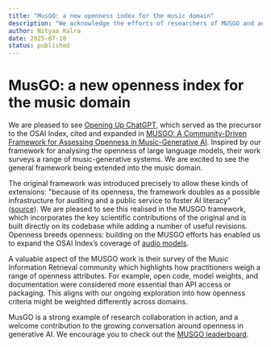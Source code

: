 ```yaml
--- 
title: "MusGO: a new openness index for the music domain"
description: "We acknowledge the efforts of researchers of MUSGO and add new models to our index. "
author: Nityaa Kalra
date: 2025-07-18
status: published
---
```


# MusGO: a new openness index for the music domain
<author :author="author"></author>
<date :date="date"></date>

We are pleased to see [Opening Up ChatGPT](https://opening-up-chatgpt.github.io), which served as the precursor to the OSAI Index, cited and expanded in [MUSGO: A Community-Driven Framework for Assessing Openness in Music-Generative AI](https://arxiv.org/pdf/2507.03599). Inspired by our framework for analysing the openness of large language models, their work surveys a range of music-generative systems. We are excited to see the general framework being extended into the music domain.

The original framework was introduced precisely to allow these kinds of extensions: "because of its openness, the framework doubles as a possible infrastructure for auditing and a public service to foster AI literacy" ([source](https://dl.acm.org/doi/10.1145/3630106.3659005)). We are pleased to see this realised in the MUSGO framework, which incorporates the key scientific contributions of the original and is built directly on its codebase while adding a number of useful revisions. Openness breeds openness: building on the MUSGO efforts has enabled us to expand the OSAI Index’s coverage of [audio models](the-index?type=audio).

A valuable aspect of the MUSGO work is their survey of the Music Information Retrieval community which highlights how practitioners weigh a range of openness attributes. For example, open code, model weights, and documentation were considered more essential than API access or packaging. This aligns with our ongoing exploration into how openness criteria might be weighted differently across domains.

MusGO is a strong example of research collaboration in action, and a welcome contribution to the growing conversation around openness in generative AI. We encourage you to check out the [MUSGO leaderboard](https://roserbatlleroca.github.io/MusGO_framework/index.html). 
